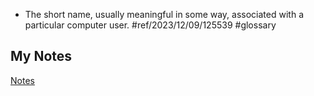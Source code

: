 - The short name, usually meaningful in some way, associated with a particular computer user. #ref/2023/12/09/125539 #glossary
## My Notes
[Notes](mynotes/username-notes.md)
